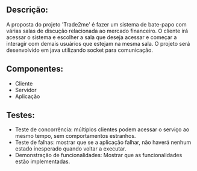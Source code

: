 ## Descrição:

A proposta do projeto 'Trade2me' é fazer um sistema de bate-papo com várias salas de discução relacionada ao mercado financeiro. O cliente irá acessar o sistema e escolher a sala que deseja acessar e começar a interagir com demais usuários que estejam na mesma sala. O projeto será desenvolvido em java utilizando socket para comunicação.

## Componentes:

- Cliente
- Servidor
- Aplicação


## Testes:

- Teste de concorrência: múltiplos clientes podem acessar o serviço ao mesmo tempo, sem comportamentos estranhos.
- Teste de falhas: mostrar que se a aplicação falhar, não haverá nenhum estado inesperado quando voltar a executar.
- Demonstração de funcionalidades: Mostrar que as funcionalidades estão implementadas.
